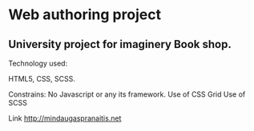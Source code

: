 # Web authoring project

 ## University project for imaginery Book shop.


 Technology used:

 HTML5, CSS, SCSS.

Constrains:
No Javascript or any its framework.
Use of CSS Grid
Use of SCSS



Link http://mindaugaspranaitis.net
